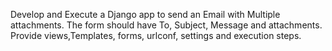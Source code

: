Develop and Execute a Django app to send an Email with Multiple attachments. The form 
should have To, Subject, Message and attachments. Provide views,Templates, forms, 
urlconf, settings and execution steps.
